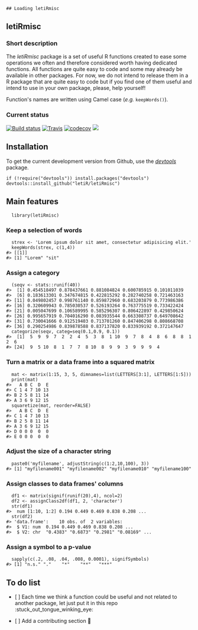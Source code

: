     ## Loading letiRmisc

letiRmisc
---------

### Short description

The *letiRmisc* package is a set of useful R functions created to ease
some operations we often and therefore considered worth having dedicated
functions. All functions are quite easy to code and some may already be
available in other packages. For now, we do not intend to release them
in a R package that are quite easy to code but if you find one of them
useful and intend to use in your own package, please, help yourself!

Function's names are written using Camel case (*e.g.* `keepWords()`).

### Current status

[![Build
status](https://ci.appveyor.com/api/projects/status/x5ngkcflyfiixr37?svg=true)](https://ci.appveyor.com/project/KevCaz/letirmisc)
[![Travis](https://travis-ci.org/letiR/letiRmisc.svg?branch=master)](https://travis-ci.org/letiR/letiRmisc)
[![codecov](https://codecov.io/gh/letiR/letiRmisc/branch/master/graph/badge.svg)](https://codecov.io/gh/letiR/letiRmisc)
![](https://img.shields.io/badge/licence-GPLv3-8f10cb.svg)

Installation
------------

To get the current development version from Github, use the
[*devtools*](http://cran.r-project.org/web/packages/devtools/index.html)
package.

    if (!require("devtools")) install.packages("devtools")
    devtools::install_github("letiR/letiRmisc")

Main features
-------------

      library(letiRmisc)

### Keep a selection of words

      strex <- 'Lorem ipsum dolor sit amet, consectetur adipisicing elit.'
      keepWords(strex, c(1,4))
    #> [[1]]
    #> [1] "Lorem" "sit"

### Assign a category

      (seqv <- stats::runif(40))
    #>  [1] 0.454518497 0.878437661 0.881084824 0.600785915 0.101011039
    #>  [6] 0.183613301 0.347674815 0.422815292 0.282740258 0.721463163
    #> [11] 0.049802457 0.998761140 0.859872960 0.683203879 0.773986386
    #> [16] 0.320609943 0.785030537 0.526193264 0.763775519 0.733422424
    #> [21] 0.005047699 0.106589995 0.585296307 0.806422897 0.429850624
    #> [26] 0.995657919 0.704016290 0.083935544 0.663308737 0.649708642
    #> [31] 0.730041666 0.912519403 0.713701260 0.847406298 0.808668708
    #> [36] 0.290254986 0.839878588 0.837137820 0.833939192 0.372147647
      categorize(seqv, categ=seq(0.1,0.9, 0.1))
    #>  [1]  5  9  9  7  2  2  4  5  3  8  1 10  9  7  8  4  8  6  8  8  1  2  6
    #> [24]  9  5 10  8  1  7  7  8 10  8  9  9  3  9  9  9  4

### Turn a matrix or a data frame into a squared matrix

      mat <- matrix(1:15, 3, 5, dimnames=list(LETTERS[3:1], LETTERS[1:5]))
      print(mat)
    #>   A B C  D  E
    #> C 1 4 7 10 13
    #> B 2 5 8 11 14
    #> A 3 6 9 12 15
      squaretize(mat, reorder=FALSE)
    #>   A B C  D  E
    #> C 1 4 7 10 13
    #> B 2 5 8 11 14
    #> A 3 6 9 12 15
    #> D 0 0 0  0  0
    #> E 0 0 0  0  0

### Adjust the size of a character string

      paste0('myfilename', adjustString(c(1:2,10,100), 3))
    #> [1] "myfilename001" "myfilename002" "myfilename010" "myfilename100"

### Assign classes to data frames' columns

      df1 <- matrix(signif(runif(20),4), ncol=2)
      df2 <- assignClass2df(df1, 2, 'character')
      str(df1)
    #>  num [1:10, 1:2] 0.194 0.449 0.469 0.838 0.208 ...
      str(df2)
    #> 'data.frame':    10 obs. of  2 variables:
    #>  $ V1: num  0.194 0.449 0.469 0.838 0.208 ...
    #>  $ V2: chr  "0.4383" "0.6873" "0.2981" "0.08169" ...

### Assign a symbol to a p-value

      sapply(c(.2, .08, .04, .008, 0.0001), signifSymbols)
    #> [1] "n.s." "."    "*"    "**"   "***"

To do list
----------

-   \[ \] Each time we think a function could be useful and not related
    to another package, let just put it in this repo
    :stuck\_out\_tongue\_winking\_eye:

-   \[ \] Add a contributing section :wrench:

